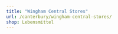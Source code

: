 ```yaml
---
title: "Wingham Central Stores"
url: /canterbury/wingham-central-stores/
shop: Lebensmittel
---
```

